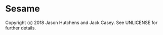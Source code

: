 Sesame
======

Copyright (c) 2018 Jason Hutchens and Jack Casey. See UNLICENSE for further details.
